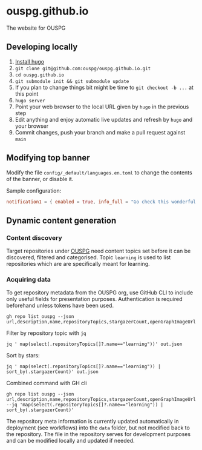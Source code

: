 # ouspg.github.io
The website for OUSPG

## Developing locally

 1. [Install hugo](https://gohugo.io/installation/)
 1. `git clone git@github.com:ouspg/ouspg.github.io.git`
 1. `cd ouspg.github.io`
 1. `git submodule init && git submodule update`
 1. If you plan to change things bit might be time to `git checkout -b ...` at this point
 1. `hugo server`
 1. Point your web browser to the local URL given by `hugo` in the previous step
 1. Edit anything and enjoy automatic live updates and refresh by `hugo` and your browser
 1. Commit changes, push your branch and make a pull request against `main`

## Modifying top banner

Modify the file `config/_default/languages.en.toml` to change the contents of the banner, or disable it.

Sample configuration:

```toml
notification1 = { enabled = true, info_full = "Go check this wonderful search engine!", info_short = "Here is Google.", url = "https://google.com" }
```


## Dynamic content generation

### Content discovery

Target repositories under [OUSPG](https://github.com/ouspg) need content topics set before it can be discovered, filtered and categorised.
Topic `learning` is used to list repositories which are are specifically meant for learning.

### Acquiring data


To get repository metadata from the OUSPG org, use GitHub CLI to include only useful fields for presentation purposes.
Authentication is required beforehand unless tokens have been used.

```console
gh repo list ouspg --json url,description,name,repositoryTopics,stargazerCount,openGraphImageUrl
```

Filter by repository topic with `jq`
```console
jq ' map(select(.repositoryTopics[]?.name=="learning"))' out.json
```

Sort by stars:
```console
jq ' map(select(.repositoryTopics[]?.name=="learning")) | sort_by(.stargazerCount)' out.json
```



Combined command with GH cli
```console
gh repo list ouspg --json url,description,name,repositoryTopics,stargazerCount,openGraphImageUrl --jq 'map(select(.repositoryTopics[]?.name=="learning")) | sort_by(.stargazerCount)'

```

The repository meta information is currently updated automatically in deployment (see workflows) into the `data` folder, but not modified back to the repository.
The file in the repository serves for development purposes and can be modified locally and updated if needed.